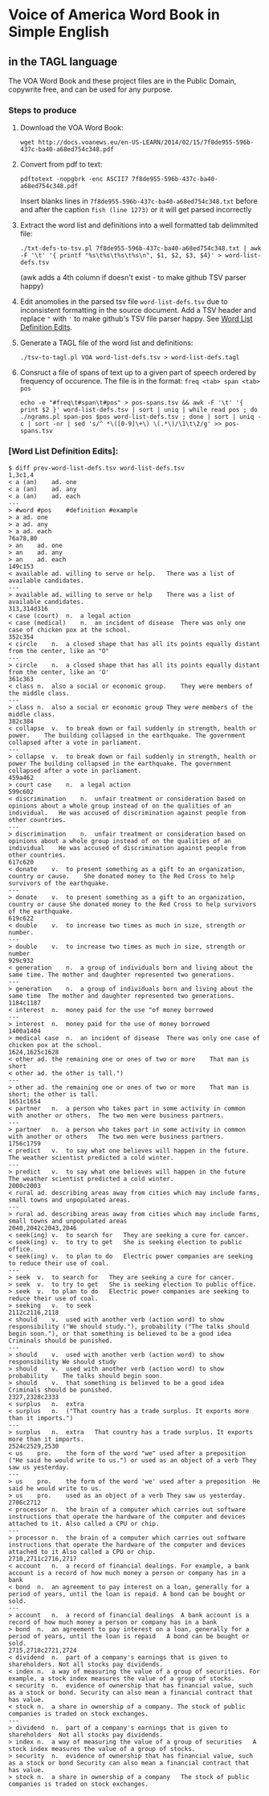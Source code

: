 # Voice of America Word Book in Simple English
## in the TAGL language

The VOA Word Book and these project files are in the Public Domain, copywrite free, and can be used for any purpose.

### Steps to produce

1. Download the VOA Word Book:

   `wget http://docs.voanews.eu/en-US-LEARN/2014/02/15/7f8de955-596b-437c-ba40-a68ed754c348.pdf`

2. Convert from pdf to text:

   `pdftotext -nopgbrk -enc ASCII7 7f8de955-596b-437c-ba40-a68ed754c348.pdf`

   Insert blanks lines in `7f8de955-596b-437c-ba40-a68ed754c348.txt` before and after
   the caption `fish (line 1273)` or it will get parsed incorrectly

3. Extract the word list and definitions into a well formatted tab delimmited file:

   `./txt-defs-to-tsv.pl 7f8de955-596b-437c-ba40-a68ed754c348.txt | awk -F '\t' '{ printf "%s\t%s\t%s\t%s\n", $1, $2, $3, $4}' > word-list-defs.tsv`

   (awk adds a 4th column if doesn't exist - to make github TSV parser happy)

4. Edit anomolies in the parsed tsv file `word-list-defs.tsv` due to inconsistent formatting in the source document. Add a TSV header and replace `"` with `'` to make github's TSV file parser happy.  See [Word List Definition Edits](#word-list-definition-edits).

5. Generate a TAGL file of the word list and definitions:

	`./tsv-to-tagl.pl VOA word-list-defs.tsv > word-list-defs.tagl`

6. Consruct a file of spans of text up to a given part of speech ordered by frequency of occurence.
   The file is in the format: `freq <tab> span <tab> pos`

   `echo -e "#freq\t#span\t#pos" > pos-spans.tsv && awk -F '\t' '{ print $2 }' word-list-defs.tsv | sort | uniq | while read pos ; do ./ngrams.pl span-pos $pos word-list-defs.tsv ; done | sort | uniq -c | sort -nr | sed 's/^ *\([0-9]\+\) \(.*\)/\1\t\2/g' >> pos-spans.tsv`

### [Word List Definition Edits]:

    $ diff prev-word-list-defs.tsv word-list-defs.tsv
    1,3c1,4
    < a (an)	ad.	one	
    < a (an)	ad.	any	
    < a (an)	ad.	each	
    ---
    > #word	#pos	#definition	#example
    > a	ad.	one	
    > a	ad.	any	
    > a	ad.	each	
    76a78,80
    > an	ad.	one	
    > an	ad.	any	
    > an	ad.	each	
    149c153
    < available	ad.	willing to serve or help.	There was a list of available candidates.
    ---
    > available	ad.	willing to serve or help	There was a list of available candidates.
    313,314d316
    < case (court)	n.	a legal action	
    < case (medical)	n.	an incident of disease	There was only one case of chicken pox at the school.
    352c354
    < circle	n.	a closed shape that has all its points equally distant from the center, like an "O"	
    ---
    > circle	n.	a closed shape that has all its points equally distant from the center, like an 'O'	
    361c363
    < class	n.	also a social or economic group.	They were members of the middle class.
    ---
    > class	n.	also a social or economic group	They were members of the middle class.
    382c384
    < collapse	v.	to break down or fail suddenly in strength, health or power.	The building collapsed in the earthquake. The government collapsed after a vote in parliament.
    ---
    > collapse	v.	to break down or fail suddenly in strength, health or power	The building collapsed in the earthquake. The government collapsed after a vote in parliament.
    459a462
    > court case	n.	a legal action	
    599c602
    < discrimination	n.	unfair treatment or consideration based on opinions about a whole group instead of on the qualities of an individual.	He was accused of discrimination against people from other countries.
    ---
    > discrimination	n.	unfair treatment or consideration based on opinions about a whole group instead of on the qualities of an individual	He was accused of discrimination against people from other countries.
    617c620
    < donate	v.	to present something as a gift to an organization, country or cause.	She donated money to the Red Cross to help survivors of the earthquake.
    ---
    > donate	v.	to present something as a gift to an organization, country or cause	She donated money to the Red Cross to help survivors of the earthquake.
    619c622
    < double	v.	to increase two times as much in size, strength or number.	
    ---
    > double	v.	to increase two times as much in size, strength or number	
    929c932
    < generation	n.	a group of individuals born and living about the same time.	The mother and daughter represented two generations.
    ---
    > generation	n.	a group of individuals born and living about the same time	The mother and daughter represented two generations.
    1184c1187
    < interest	n.	money paid for the use "of money borrowed	
    ---
    > interest	n.	money paid for the use of money borrowed	
    1400a1404
    > medical case	n.	an incident of disease	There was only one case of chicken pox at the school.
    1624,1625c1628
    < other	ad.	the remaining one or ones of two or more	That man is short
    < other	ad.	the other is tall.")	
    ---
    > other	ad.	the remaining one or ones of two or more	That man is short; the other is tall.
    1651c1654
    < partner	n.	a person who takes part in some activity in common with another or others.	The two men were business partners.
    ---
    > partner	n.	a person who takes part in some activity in common with another or others	The two men were business partners.
    1756c1759
    < predict	v.	to say what one believes will happen in the future.	The weather scientist predicted a cold winter.
    ---
    > predict	v.	to say what one believes will happen in the future	The weather scientist predicted a cold winter.
    2000c2003
    < rural	ad.	describing areas away from cities which may include farms, small towns and unpopulated areas.	
    ---
    > rural	ad.	describing areas away from cities which may include farms, small towns and unpopulated areas	
    2040,2042c2043,2046
    < seek(ing)	v.	to search for	They are seeking a cure for cancer.
    < seek(ing)	v.	to try to get	She is seeking election to public office.
    < seek(ing)	v.	to plan to do	Electric power companies are seeking to reduce their use of coal.
    ---
    > seek	v.	to search for	They are seeking a cure for cancer.
    > seek	v.	to try to get	She is seeking election to public office.
    > seek	v.	to plan to do	Electric power companies are seeking to reduce their use of coal.
    > seeking	v.	to seek	
    2112c2116,2118
    < should	v.	used with another verb (action word) to show responsibility ("We should study."), probability ("The talks should begin soon."), or that something is believed to be a good idea	Criminals should be punished.
    ---
    > should	v.	used with another verb (action word) to show responsibility	We should study
    > should	v.	used with another verb (action word) to show probability	The talks should begin soon.
    > should	v.	that something is believed to be a good idea	Criminals should be punished.
    2327,2328c2333
    < surplus	n.	extra	
    < surplus	n.	("That country has a trade surplus. It exports more than it imports.")	
    ---
    > surplus	n.	extra	That country has a trade surplus. It exports more than it imports.
    2524c2529,2530
    < us	pro.	the form of the word "we" used after a preposition ("He said he would write to us.") or used as an object of a verb	They saw us yesterday.
    ---
    > us	pro.	the form of the word 'we' used after a preposition	He said he would write to us.
    > us	pro.	used as an object of a verb	They saw us yesterday.
    2706c2712
    < processor	n.	the brain of a computer which carries out software instructions that operate the hardware of the computer and devices attached to it. Also called a CPU or chip.	
    ---
    > processor	n.	the brain of a computer which carries out software instructions that operate the hardware of the computer and devices attached to it Also called a CPU or chip.	
    2710,2711c2716,2717
    < account	n.	a record of financial dealings. For example, a bank account is a record of how much money a person or company has in a bank	
    < bond	n.	an agreement to pay interest on a loan, generally for a period of years, until the loan is repaid. A bond can be bought or sold.	
    ---
    > account	n.	a record of financial dealings	A bank account is a record of how much money a person or company has in a bank
    > bond	n.	an agreement to pay interest on a loan, generally for a period of years, until the loan is repaid	A bond can be bought or sold.
    2715,2718c2721,2724
    < dividend	n.	part of a company's earnings that is given to shareholders. Not all stocks pay dividends.	
    < index	n.	a way of measuring the value of a group of securities. For example, a stock index measures the value of a group of stocks.	
    < security	n.	evidence of ownership that has financial value, such as a stock or bond. Security can also mean a financial contract that has value.	
    < stock	n.	a share in ownership of a company. The stock of public companies is traded on stock exchanges.	
    ---
    > dividend	n.	part of a company's earnings that is given to shareholders	Not all stocks pay dividends.
    > index	n.	a way of measuring the value of a group of securities	A stock index measures the value of a group of stocks.
    > security	n.	evidence of ownership that has financial value, such as a stock or bond	Security can also mean a financial contract that has value.
    > stock	n.	a share in ownership of a company	The stock of public companies is traded on stock exchanges.
